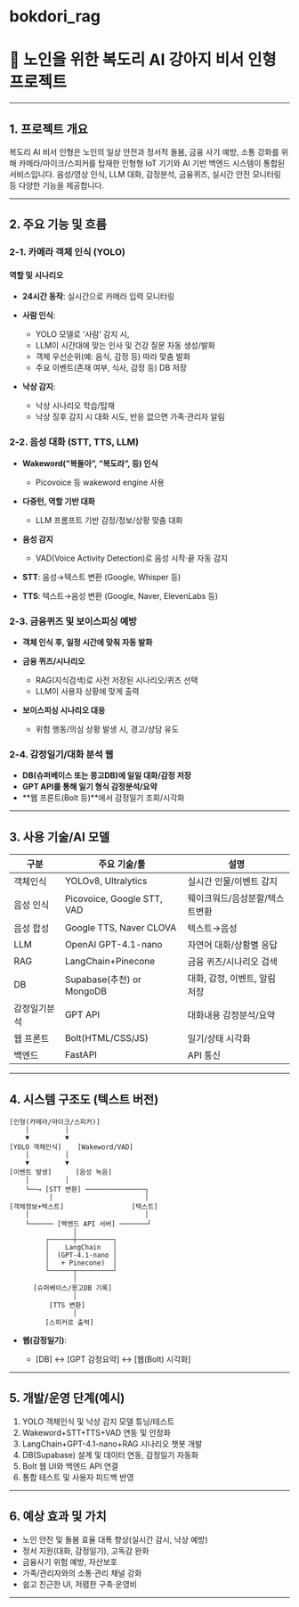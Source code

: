 # bokdori_rag

# 🐶 노인을 위한 복도리 AI 강아지 비서 인형 프로젝트

---

## 1. 프로젝트 개요

복도리 AI 비서 인형은 노인의 일상 안전과 정서적 돌봄, 금융 사기 예방, 소통 강화를 위해 카메라/마이크/스피커를 탑재한 인형형 IoT 기기와 AI 기반 백엔드 시스템이 통합된 서비스입니다. 음성/영상 인식, LLM 대화, 감정분석, 금융퀴즈, 실시간 안전 모니터링 등 다양한 기능을 제공합니다.

---

## 2. 주요 기능 및 흐름

### 2-1. 카메라 객체 인식 (YOLO)

#### 역할 및 시나리오

* **24시간 동작**: 실시간으로 카메라 입력 모니터링
* **사람 인식**:

  * YOLO 모델로 ‘사람’ 감지 시,
  * LLM이 시간대에 맞는 인사 및 건강 질문 자동 생성/발화
  * 객체 우선순위(예: 음식, 감정 등) 따라 맞춤 발화
  * 주요 이벤트(존재 여부, 식사, 감정 등) DB 저장
* **낙상 감지**:

  * 낙상 시나리오 학습/탑재
  * 낙상 징후 감지 시 대화 시도, 반응 없으면 가족·관리자 알림

### 2-2. 음성 대화 (STT, TTS, LLM)

* **Wakeword(“복돌아”, “복도라”, 등) 인식**

  * Picovoice 등 wakeword engine 사용
* **다중턴, 역할 기반 대화**

  * LLM 프롬프트 기반 감정/정보/상황 맞춤 대화
* **음성 감지**

  * VAD(Voice Activity Detection)로 음성 시작·끝 자동 감지
* **STT**: 음성→텍스트 변환 (Google, Whisper 등)
* **TTS**: 텍스트→음성 변환 (Google, Naver, ElevenLabs 등)

### 2-3. 금융퀴즈 및 보이스피싱 예방

* **객체 인식 후, 일정 시간에 맞춰 자동 발화**
* **금융 퀴즈/시나리오**

  * RAG(지식검색)로 사전 저장된 시나리오/퀴즈 선택
  * LLM이 사용자 상황에 맞게 출력
* **보이스피싱 시나리오 대응**

  * 위험 행동/의심 상황 발생 시, 경고/상담 유도

### 2-4. 감정일기/대화 분석 웹

* **DB(슈퍼베이스 또는 몽고DB)에 일일 대화/감정 저장**
* **GPT API를 통해 일기 형식 감정분석/요약**
* \*\*웹 프론트(Bolt 등)\*\*에서 감정일기 조회/시각화

---

## 3. 사용 기술/AI 모델

| 구분     | 주요 기술/툴                    | 설명                 |
| ------ | -------------------------- | ------------------ |
| 객체인식   | YOLOv8, Ultralytics        | 실시간 인물/이벤트 감지      |
| 음성 인식  | Picovoice, Google STT, VAD | 웨이크워드/음성분할/텍스트변환   |
| 음성 합성  | Google TTS, Naver CLOVA    | 텍스트→음성             |
| LLM    | OpenAI GPT-4.1-nano        | 자연어 대화/상황별 응답      |
| RAG    | LangChain+Pinecone         | 금융 퀴즈/시나리오 검색      |
| DB     | Supabase(추천) or MongoDB    | 대화, 감정, 이벤트, 알림 저장 |
| 감정일기분석 | GPT API                    | 대화내용 감정분석/요약       |
| 웹 프론트  | Bolt(HTML/CSS/JS)          | 일기/상태 시각화          |
| 백엔드    | FastAPI                    | API 통신             |

---

## 4. 시스템 구조도 (텍스트 버전)

```
[인형(카메라/마이크/스피커)]
    │         │
    ▼         ▼
[YOLO 객체인식]    [Wakeword/VAD]
    │         │
    ▼         ▼
[이벤트 발생]      [음성 녹음]
    │         │
    └──→ [STT 변환] ───────────────┐
          │                       │
[객체정보+텍스트]                 [텍스트]
    │                             │
    └────── [백엔드 API 서버] ───────┘
                │
         ┌──────┼─────────┐
         │    LangChain   │
         │  (GPT-4.1-nano │
         │   + Pinecone)  │
         └──────┬─────────┘
                │
      [슈퍼베이스/몽고DB 기록]
                │
          [TTS 변환]
                │
         [스피커로 출력]
```

* **웹(감정일기)**:

  * \[DB] ↔ \[GPT 감정요약] ↔ \[웹(Bolt) 시각화]

---

## 5. 개발/운영 단계(예시)

1. YOLO 객체인식 및 낙상 감지 모델 튜닝/테스트
2. Wakeword+STT+TTS+VAD 연동 및 안정화
3. LangChain+GPT-4.1-nano+RAG 시나리오 챗봇 개발
4. DB(Supabase) 설계 및 데이터 연동, 감정일기 자동화
5. Bolt 웹 UI와 백엔드 API 연결
6. 통합 테스트 및 사용자 피드백 반영

---

## 6. 예상 효과 및 가치

* 노인 안전 및 돌봄 효율 대폭 향상(실시간 감시, 낙상 예방)
* 정서 지원(대화, 감정일기), 고독감 완화
* 금융사기 위험 예방, 자산보호
* 가족/관리자와의 소통·관리 채널 강화
* 쉽고 친근한 UI, 저렴한 구축·운영비

---
